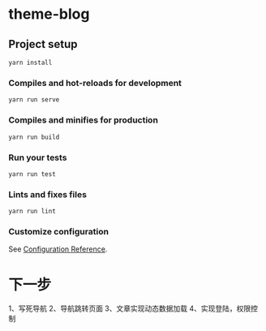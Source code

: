 # theme-blog

## Project setup
```
yarn install
```

### Compiles and hot-reloads for development
```
yarn run serve
```

### Compiles and minifies for production
```
yarn run build
```

### Run your tests
```
yarn run test
```

### Lints and fixes files
```
yarn run lint
```

### Customize configuration
See [Configuration Reference](https://cli.vuejs.org/config/).

# 下一步
1、写死导航
2、导航跳转页面
3、文章实现动态数据加载
4、实现登陆，权限控制
